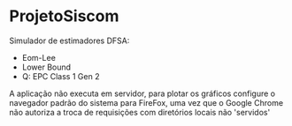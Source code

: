 # ProjetoSiscom

Simulador de estimadores DFSA:
- Eom-Lee
- Lower Bound
- Q: EPC Class 1 Gen 2

A aplicação não executa em servidor, para plotar os gráficos configure o navegador padrão do sistema para FireFox, uma vez que o Google Chrome não autoriza a troca de requisições com diretórios locais não 'servidos'